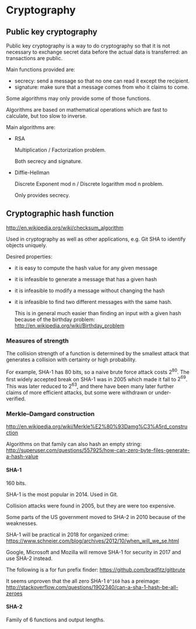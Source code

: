 # Cryptography

## Public key cryptography

Public key cryptography is a way to do cryptography so that it is not necessary
to exchange secret data before the actual data is transferred:
an transactions are public.

Main functions provided are:

- secrecy: send a message so that no one can read it except the recipient.
- signature: make sure that a message comes from who it claims to come.

Some algorithms may only provide some of those functions.

Algorithms are based on mathematical operations which are fast to calculate,
but too slow to inverse.

Main algorithms are:

-   RSA

    Multiplication / Factorization problem.

    Both secrecy and signature.

-   Diffie-Hellman

    Discrete Exponent mod n / Discrete logarithm mod n problem.

    Only provides secrecy.

## Cryptographic hash function

<http://en.wikipedia.org/wiki/checksum_algorithm>

Used in cryptography as well as other applications,
e.g. Git SHA to identify objects uniquely.

Desired properties:

-   it is easy to compute the hash value for any given message

-   it is infeasible to generate a message that has a given hash

-   it is infeasible to modify a message without changing the hash

-   it is infeasible to find two different messages with the same hash.

    This is in general much easier than finding an input with a given hash because of
    the birthday problem: <http://en.wikipedia.org/wiki/Birthday_problem>

### Measures of strength

The collision strength of a function is determined by the smallest attack
that generates a collision with certainty or high probability.

For example, SHA-1 has 80 bits, so a naive brute force attack costs $2^80$.
The first widely accepted break on SHA-1 was in 2005 which made it fall to $2^69$.
This was later reduced to $2^63$, and there have been many later further claims
of more efficient attacks, but some were withdrawn or under-verified.

### Merkle–Damgard construction

<http://en.wikipedia.org/wiki/Merkle%E2%80%93Damg%C3%A5rd_construction>

Algorithms on that family can also hash an empty string:
<http://superuser.com/questions/557925/how-can-zero-byte-files-generate-a-hash-value>

#### SHA-1

160 bits.

SHA-1 is the most popular in 2014. Used in Git.

Collision attacks were found in 2005, but they are were too expensive.

Some parts of the US government moved to SHA-2 in 2010 because of the weaknesses.

SHA-1 will be practical in 2018 for organized crime:
<https://www.schneier.com/blog/archives/2012/10/when_will_we_se.html>

Google, Microsoft and Mozilla will remove SHA-1
for security in 2017 and use SHA-2 instead.

The following is a for fun prefix finder: <https://github.com/bradfitz/gitbrute>

It seems unproven that the all zero SHA-1  `0^160` has a preimage:
<http://stackoverflow.com/questions/1902340/can-a-sha-1-hash-be-all-zeroes>

#### SHA-2

Family of 6 functions and output lengths.
